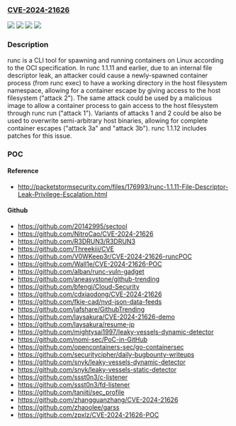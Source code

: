 ### [CVE-2024-21626](https://cve.mitre.org/cgi-bin/cvename.cgi?name=CVE-2024-21626)
![](https://img.shields.io/static/v1?label=Product&message=runc&color=blue)
![](https://img.shields.io/static/v1?label=Version&message=%3D%20%3E%3Dv1.0.0-rc93%2C%20%3C%201.1.12%20&color=brighgreen)
![](https://img.shields.io/static/v1?label=Vulnerability&message=CWE-403%3A%20Exposure%20of%20File%20Descriptor%20to%20Unintended%20Control%20Sphere%20('File%20Descriptor%20Leak')&color=brighgreen)
![](https://img.shields.io/static/v1?label=Vulnerability&message=CWE-668%3A%20Exposure%20of%20Resource%20to%20Wrong%20Sphere&color=brighgreen)

### Description

runc is a CLI tool for spawning and running containers on Linux according to the OCI specification. In runc 1.1.11 and earlier, due to an internal file descriptor leak, an attacker could cause a newly-spawned container process (from runc exec) to have a working directory in the host filesystem namespace, allowing for a container escape by giving access to the host filesystem ("attack 2"). The same attack could be used by a malicious image to allow a container process to gain access to the host filesystem through runc run ("attack 1"). Variants of attacks 1 and 2 could be also be used to overwrite semi-arbitrary host binaries, allowing for complete container escapes ("attack 3a" and "attack 3b"). runc 1.1.12 includes patches for this issue. 

### POC

#### Reference
- http://packetstormsecurity.com/files/176993/runc-1.1.11-File-Descriptor-Leak-Privilege-Escalation.html

#### Github
- https://github.com/20142995/sectool
- https://github.com/NitroCao/CVE-2024-21626
- https://github.com/R3DRUN3/R3DRUN3
- https://github.com/Threekiii/CVE
- https://github.com/V0WKeep3r/CVE-2024-21626-runcPOC
- https://github.com/Wall1e/CVE-2024-21626-POC
- https://github.com/alban/runc-vuln-gadget
- https://github.com/aneasystone/github-trending
- https://github.com/bfengj/Cloud-Security
- https://github.com/cdxiaodong/CVE-2024-21626
- https://github.com/fkie-cad/nvd-json-data-feeds
- https://github.com/jafshare/GithubTrending
- https://github.com/laysakura/CVE-2024-21626-demo
- https://github.com/laysakura/resume-jp
- https://github.com/mightysai1997/leaky-vessels-dynamic-detector
- https://github.com/nomi-sec/PoC-in-GitHub
- https://github.com/opencontainers-sec/go-containersec
- https://github.com/securitycipher/daily-bugbounty-writeups
- https://github.com/snyk/leaky-vessels-dynamic-detector
- https://github.com/snyk/leaky-vessels-static-detector
- https://github.com/ssst0n3/c-listener
- https://github.com/ssst0n3/fd-listener
- https://github.com/tanjiti/sec_profile
- https://github.com/zhangguanzhang/CVE-2024-21626
- https://github.com/zhaoolee/garss
- https://github.com/zpxlz/CVE-2024-21626-POC

